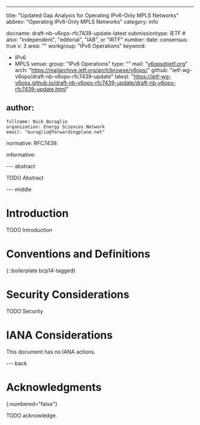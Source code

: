 ---
title: "Updated Gap Analysis for Operating IPv6-Only MPLS Networks"
abbrev: "Operating IPv6-Only MPLS Networks"
category: info

docname: draft-nb-v6ops-rfc7439-update-latest
submissiontype: IETF  # also: "independent", "editorial", "IAB", or "IRTF"
number:
date:
consensus: true
v: 3
area: ""
workgroup: "IPv6 Operations"
keyword:
 - IPv6
 - MPLS
venue:
  group: "IPv6 Operations"
  type: ""
  mail: "v6ops@ietf.org"
  arch: "https://mailarchive.ietf.org/arch/browse/v6ops/"
  github: "ietf-wg-v6ops/draft-nb-v6ops-rfc7439-update"
  latest: "https://ietf-wg-v6ops.github.io/draft-nb-v6ops-rfc7439-update/draft-nb-v6ops-rfc7439-update.html"

author:
 -
    fullname: Nick Buraglio
    organization: Energy Sciences Network
    email: "buraglio@forwardingplane.net"

normative:
  RFC7439:

informative:

--- abstract

TODO Abstract

--- middle

# Introduction

TODO Introduction

# Conventions and Definitions

{::boilerplate bcp14-tagged}

# Security Considerations

TODO Security

# IANA Considerations

This document has no IANA actions.

--- back

# Acknowledgments
{:numbered="false"}

TODO acknowledge.
